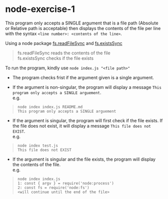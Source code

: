 # node-exercise-1

This program only accepts a SINGLE argument that is a file path (Absolute or Relative path is acceptable) then displays the contents of the file per line with the syntax `<line number>: <contents of the line>`.


Using a node package [fs.readFileSync](https://nodejs.org/api/fs.html#fsreadfilesyncpath-options) and [fs.existsSync](https://nodejs.org/api/fs.html#fsexistssyncpath)

> fs.readFileSync reads the contents of the file
> <br/>fs.existsSync checks if the file exists


To run the program, kindly use `node index.js "<file path>"`

* The program checks frist if the argument given is a single argument.

* If the argument is non-singular, the program will display a message `This program only accepts a SINGLE arguement`.
<br/>e.g.
> `node index index.js README.md`
> <br/>`This program only accepts a SINGLE arguement`

* If the argument is singular, the program will first check if the file exists. If the file does not exist, it will display a message `This file does not EXIST`.
<br/>e.g.
> `node index test.js`
> <br/>`This file does not EXIST`

* If the argument is singular and the file exists, the program will display the contents of the file.
<br/>e.g.
> `node index index.js`
> <br/>`1: const { argv } = require('node:process')`
> <br/>`2: const fs = require('node:fs')`
> <br/> `<will continue until the end of the file>`